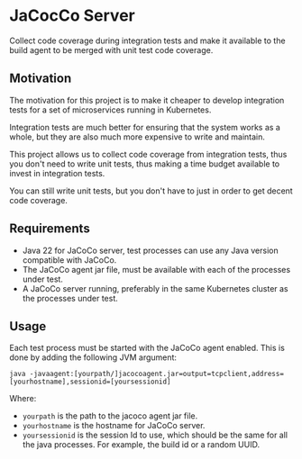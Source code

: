 # JaCocCo Server

Collect code coverage during integration tests and make it available to the build agent to be merged with
unit test code coverage.

## Motivation

The motivation for this project is to make it cheaper to develop integration tests for a set of microservices
running in Kubernetes.

Integration tests are much better for ensuring that the system works as a whole, but they are also much more expensive
to write and maintain.

This project allows us to collect code coverage from integration tests, thus you don't need to write unit tests,
thus making a time budget available to invest in integration tests.

You can still write unit tests, but you don't have to just in order to get decent code coverage.

## Requirements

* Java 22 for JaCoCo server, test processes can use any Java version compatible with JaCoCo.
* The JaCoCo agent jar file, must be available with each of the processes under test.
* A JaCoCo server running, preferably in the same Kubernetes cluster as the processes under test.

## Usage

Each test process must be started with the JaCoCo agent enabled. This is done by adding the following JVM argument:
 ```
java -javaagent:[yourpath/]jacocoagent.jar=output=tcpclient,address=[yourhostname],sessionid=[yoursessionid]
```

Where:
* `yourpath` is the path to the jacoco agent jar file.
* `yourhostname` is the hostname for JaCoCo server.
* `yoursessionid` is the session Id to use, which should be the same for all the java processes. For example, 
   the build id or a random UUID.
